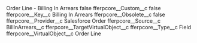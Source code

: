 <?xml version="1.0" encoding="UTF-8"?>
<CustomMetadata xmlns="http://soap.sforce.com/2006/04/metadata" xmlns:xsi="http://www.w3.org/2001/XMLSchema-instance" xmlns:xsd="http://www.w3.org/2001/XMLSchema">
    <label>Order Line - Billing In Arrears</label>
    <protected>false</protected>
    <values>
        <field>fferpcore__Custom__c</field>
        <value xsi:type="xsd:boolean">false</value>
    </values>
    <values>
        <field>fferpcore__Key__c</field>
        <value xsi:type="xsd:string">Billing In Arrears</value>
    </values>
    <values>
        <field>fferpcore__Obsolete__c</field>
        <value xsi:type="xsd:boolean">false</value>
    </values>
    <values>
        <field>fferpcore__Provider__c</field>
        <value xsi:type="xsd:string">Salesforce Order</value>
    </values>
    <values>
        <field>fferpcore__Source__c</field>
        <value xsi:type="xsd:string">BillInArrears__c</value>
    </values>
    <values>
        <field>fferpcore__TargetVirtualObject__c</field>
        <value xsi:nil="true"/>
    </values>
    <values>
        <field>fferpcore__Type__c</field>
        <value xsi:type="xsd:string">Field</value>
    </values>
    <values>
        <field>fferpcore__VirtualObject__c</field>
        <value xsi:type="xsd:string">Order Line</value>
    </values>
</CustomMetadata>
